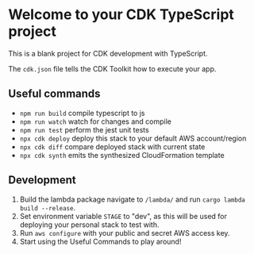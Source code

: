 # Welcome to your CDK TypeScript project

This is a blank project for CDK development with TypeScript.

The `cdk.json` file tells the CDK Toolkit how to execute your app.

## Useful commands

* `npm run build`   compile typescript to js
* `npm run watch`   watch for changes and compile
* `npm run test`    perform the jest unit tests
* `npx cdk deploy`  deploy this stack to your default AWS account/region
* `npx cdk diff`    compare deployed stack with current state
* `npx cdk synth`   emits the synthesized CloudFormation template

## Development

1. Build the lambda package navigate to `/lambda/` and run `cargo lambda build --release`.
2. Set environment variable `STAGE` to "dev", as this will be used for deploying your personal stack to test with. 
3. Run `aws configure` with your public and secret AWS access key. 
4. Start using the Useful Commands to play around! 